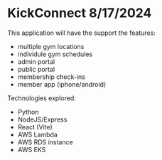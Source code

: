 # KickConnect 8/17/2024
This application will have the support the features:
 - multiple gym locations
 - individule gym schedules
 - admin portal
 - public portal
 - membership check-ins
 - member app (iphone/android)

Technologies explored:
 - Python
 - NodeJS/Express
 - React (Vite)
 - AWS Lambda
 - AWS RDS instance
 - AWS EKS